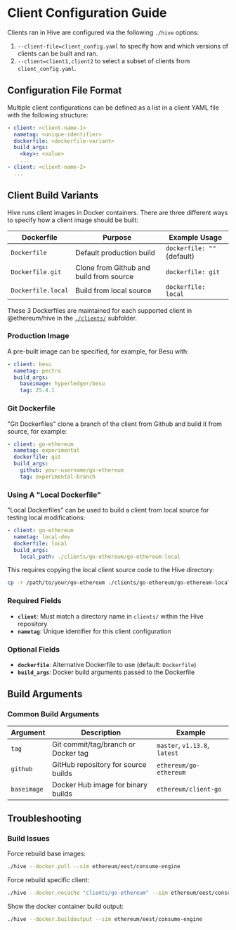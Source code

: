 # Client Configuration Guide

Clients ran in Hive are configured via the following `./hive` options:

1. `--client-file=client_config.yaml` to specify how and which versions of clients can be built and ran.
2. `--client=client1,client2` to select a subset of clients from `client_config.yaml`.

## Configuration File Format

Multiple client configurations can be defined as a list in a client YAML file with the following structure:

```yaml
- client: <client-name-1>
  nametag: <unique-identifier>
  dockerfile: <dockerfile-variant>
  build_args:
    <key>: <value>
    ...
- client: <client-name-2>
  ...
```

## Client Build Variants

Hive runs client images in Docker containers. There are three different ways to specify how a client image should be built:

| Dockerfile | Purpose | Example Usage |
|------------|---------|---------------|
| `Dockerfile` | Default production build | `dockerfile: ""` (default) |
| `Dockerfile.git` | Clone from Github and build from source | `dockerfile: git` |
| `Dockerfile.local` | Build from local source | `dockerfile: local` |

These 3 Dockerfiles are maintained for each supported client in @ethereum/hive in the [`./clients/`](https://github.com/ethereum/hive/tree/master/clients) subfolder.

### Production Image

A pre-built image can be specified, for example, for Besu with:

```yaml
- client: besu
  nametag: pectra
  build_args:
    baseimage: hyperledger/besu
    tag: 25.4.1
```

### Git Dockerfile

"Git Dockerfiles" clone a branch of the client from Github and build it from source, for example:

```yaml
- client: go-ethereum
  nametag: experimental
  dockerfile: git
  build_args:
    github: your-username/go-ethereum
    tag: experimental-branch
```

### Using A "Local Dockerfile"

"Local Dockerfiles" can be used to build a client from local source for testing local modifications:

```yaml
- client: go-ethereum
  nametag: local-dev
  dockerfile: local
  build_args:
    local_path: ./clients/go-ethereum/go-ethereum-local
```

This requires copying the local client source code to the Hive directory:

```bash
cp -r /path/to/your/go-ethereum ./clients/go-ethereum/go-ethereum-local
```

### Required Fields

- **`client`**: Must match a directory name in `clients/` within the Hive repository
- **`nametag`**: Unique identifier for this client configuration

### Optional Fields

- **`dockerfile`**: Alternative Dockerfile to use (default: `Dockerfile`)
- **`build_args`**: Docker build arguments passed to the Dockerfile

## Build Arguments

### Common Build Arguments

| Argument | Description | Example |
|----------|-------------|---------|
| `tag` | Git commit/tag/branch or Docker tag | `master`, `v1.13.8`, `latest` |
| `github` | GitHub repository for source builds | `ethereum/go-ethereum` |
| `baseimage` | Docker Hub image for binary builds | `ethereum/client-go` |

## Troubleshooting

### Build Issues

Force rebuild base images:

```bash
./hive --docker.pull --sim ethereum/eest/consume-engine
```

Force rebuild specific client:

```bash
./hive --docker.nocache "clients/go-ethereum" --sim ethereum/eest/consume-engine
```

Show the docker container build output:

```bash
./hive --docker.buildoutput --sim ethereum/eest/consume-engine
```

